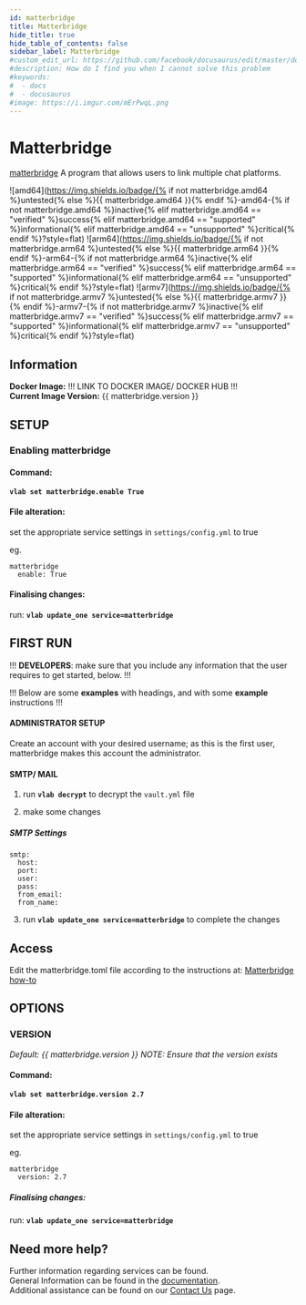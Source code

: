 ```yaml
---
id: matterbridge
title: Matterbridge
hide_title: true
hide_table_of_contents: false
sidebar_label: Matterbridge
#custom_edit_url: https://github.com/facebook/docusaurus/edit/master/docs/api-doc-markdown.md
#description: How do I find you when I cannot solve this problem
#keywords:
#  - docs
#  - docusaurus
#image: https://i.imgur.com/mErPwqL.png
---
```


# Matterbridge

[matterbridge](https://github.com/42wim/matterbridge) A program that allows users to link multiple chat platforms.

![amd64](https://img.shields.io/badge/{% if not matterbridge.amd64 %}untested{% else %}{{ matterbridge.amd64 }}{% endif %}-amd64-{% if not matterbridge.amd64 %}inactive{% elif matterbridge.amd64 == "verified" %}success{% elif matterbridge.amd64 == "supported" %}informational{% elif matterbridge.amd64 == "unsupported" %}critical{% endif %}?style=flat)
![arm64](https://img.shields.io/badge/{% if not matterbridge.arm64 %}untested{% else %}{{ matterbridge.arm64 }}{% endif %}-arm64-{% if not matterbridge.arm64 %}inactive{% elif matterbridge.arm64 == "verified" %}success{% elif matterbridge.arm64 == "supported" %}informational{% elif matterbridge.arm64 == "unsupported" %}critical{% endif %}?style=flat)
![armv7](https://img.shields.io/badge/{% if not matterbridge.armv7 %}untested{% else %}{{ matterbridge.armv7 }}{% endif %}-armv7-{% if not matterbridge.armv7 %}inactive{% elif matterbridge.armv7 == "verified" %}success{% elif matterbridge.armv7 == "supported" %}informational{% elif matterbridge.armv7 == "unsupported" %}critical{% endif %}?style=flat)

## Information


**Docker Image:** !!! LINK TO DOCKER IMAGE/ DOCKER HUB !!!  
**Current Image Version:** {{ matterbridge.version }}

## SETUP

### Enabling matterbridge

#### Command:

**`vlab set matterbridge.enable True`**

#### File alteration:

set the appropriate service settings in `settings/config.yml` to true

eg.
```
matterbridge
  enable: True
```

#### Finalising changes:

run: **`vlab update_one service=matterbridge`**

## FIRST RUN

!!! **DEVELOPERS**: make sure that you include any information that the user requires to get started, below. !!!

!!! Below are some **examples** with headings, and with some **example** instructions !!!

#### ADMINISTRATOR SETUP

Create an account with your desired username; as this is the first user, matterbridge makes this account the administrator.

#### SMTP/ MAIL

1. run **`vlab decrypt`** to decrypt the `vault.yml` file

2. make some changes


##### SMTP Settings
```
smtp:
  host:
  port:
  user:
  pass:
  from_email:
  from_name:
```

3. run **`vlab update_one service=matterbridge`** to complete the changes


## Access

Edit the matterbridge.toml file according to the instructions at:
[Matterbridge how-to](https://github.com/42wim/matterbridge/wiki/How-to-create-your-config)

## OPTIONS

### VERSION
*Default: {{ matterbridge.version   }}*
*NOTE: Ensure that the version exists*

#### Command:

**`vlab set matterbridge.version 2.7`**

#### File alteration:

set the appropriate service settings in `settings/config.yml` to true

eg.
```
matterbridge
  version: 2.7
```

##### Finalising changes:

run: **`vlab update_one service=matterbridge`**

## Need more help?
Further information regarding services can be found. \
General Information can be found in the [documentation](https://docs.vivumlab.com). \
Additional assistance can be found on our [Contact Us](https://docs.vivumlab.com/Contact-us) page.
